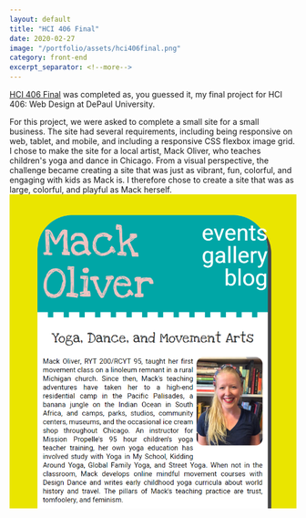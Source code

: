 ```yaml
---
layout: default
title: "HCI 406 Final"
date: 2020-02-27
image: "/portfolio/assets/hci406final.png"
category: front-end
excerpt_separator: <!--more-->
---
```

[HCI 406 Final](../hci406final) was completed as, you guessed it, my final project for HCI 406: Web Design at DePaul University.<!--more-->

For this project, we were asked to complete a small site for a small business. The site had several requirements, including being responsive on web, tablet, and mobile, and including a responsive CSS flexbox image grid. I chose to make the site for a local artist, Mack Oliver, who teaches children's yoga and dance in Chicago. From a visual perspective, the challenge became creating a site that was just as vibrant, fun, colorful, and engaging with kids as Mack is. I therefore chose to create a site that was as large, colorful, and playful as Mack herself.
<a href="../hci406final"><img src="/portfolio/assets/hci406final.png" class="post-image" alt="A screenshot of the HCI 406 Final site."></a>